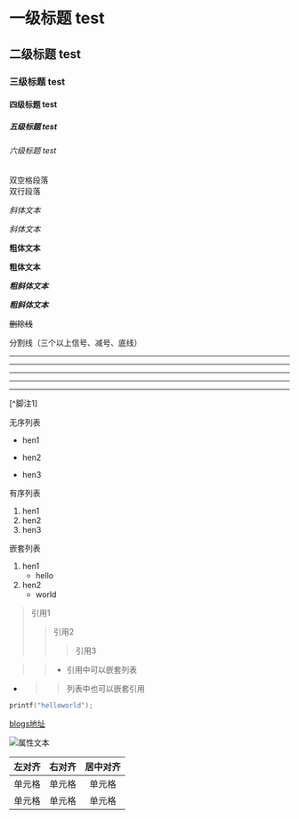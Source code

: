 # 一级标题 test
## 二级标题 test
### 三级标题 test
#### 四级标题 test
##### 五级标题 test
###### 六级标题 test

双空格段落  
双行段落

*斜体文本*

_斜体文本_

**粗体文本**

__粗体文本__

***粗斜体文本***

___粗斜体文本___

~~删除线~~

分割线（三个以上信号、减号、底线）
***
* * *
*****
- - -
----------

[^脚注1]

[^脚注2]:helloworld

无序列表
* hen1
+ hen2
- hen3

有序列表
1. hen1
2. hen2
3. hen3

嵌套列表
1. hen1
    * hello
2. hen2
    + world

> 引用1
>>引用2
>>>引用3

>>* 引用中可以嵌套列表
* >>列表中也可以嵌套引用

```c
printf("helloworld");
```

[blogs地址](du-xiang.github.io)

![属性文本](./image/test.png)

| 左对齐 | 右对齐 | 居中对齐 |
| :----- | ----: | :----:  |
| 单元格 | 单元格 | 单元格   |
| 单元格 | 单元格 | 单元格   |